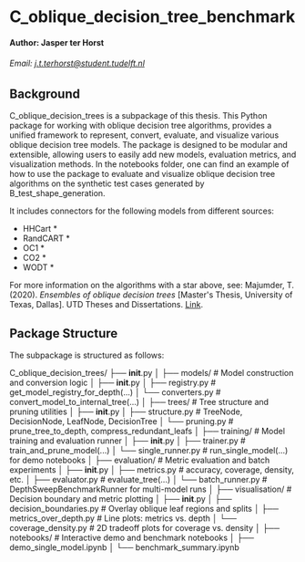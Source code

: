# C_oblique_decision_tree_benchmark
#### Author: Jasper ter Horst
###### Email: j.t.terhorst@student.tudelft.nl 

## Background
C_oblique_decision_trees is a subpackage of this thesis. This Python package for working with oblique decision tree
algorithms, provides a unified framework to represent, convert, evaluate, and visualize various oblique decision tree 
models. The package is designed to be modular and extensible, allowing users to easily add new models, evaluation 
metrics, and visualization methods. In the notebooks folder, one can find an example of how to use the package to 
evaluate and visualize oblique decision tree algorithms on the synthetic test cases generated by B_test_shape_generation.

It includes connectors for the following models from different sources: 
 - HHCart *
 - RandCART *
 - OC1 *
 - CO2 *
 - WODT *

For more information on the algorithms with a star above, see:
Majumder, T. (2020). *Ensembles of oblique decision trees* [Master's Thesis, University of Texas,
Dallas]. UTD Theses and Dissertations. [Link](https://utd-ir.tdl.org/handle/10735.1/8818).


## Package Structure
The subpackage is structured as follows:

C_oblique_decision_trees/
├── __init__.py
│
├── models/                        # Model construction and conversion logic
│   ├── __init__.py
│   ├── registry.py                # get_model_registry_for_depth(...)
│   └── converters.py             # convert_model_to_internal_tree(...)
│
├── trees/                         # Tree structure and pruning utilities
│   ├── __init__.py
│   ├── structure.py              # TreeNode, DecisionNode, LeafNode, DecisionTree
│   └── pruning.py                # prune_tree_to_depth, compress_redundant_leafs
│
├── training/                      # Model training and evaluation runner
│   ├── __init__.py
│   ├── trainer.py                # train_and_prune_model(...)
│   └── single_runner.py          # run_single_model(...) for demo notebooks
│
├── evaluation/                    # Metric evaluation and batch experiments
│   ├── __init__.py
│   ├── metrics.py                # accuracy, coverage, density, etc.
│   ├── evaluator.py              # evaluate_tree(...)
│   └── batch_runner.py           # DepthSweepBenchmarkRunner for multi-model runs
│
├── visualisation/                 # Decision boundary and metric plotting
│   ├── __init__.py
│   ├── decision_boundaries.py    # Overlay oblique leaf regions and splits
│   ├── metrics_over_depth.py     # Line plots: metrics vs. depth
│   └── coverage_density.py       # 2D tradeoff plots for coverage vs. density
│
├── notebooks/                     # Interactive demo and benchmark notebooks
│   ├── demo_single_model.ipynb
│   └── benchmark_summary.ipynb

